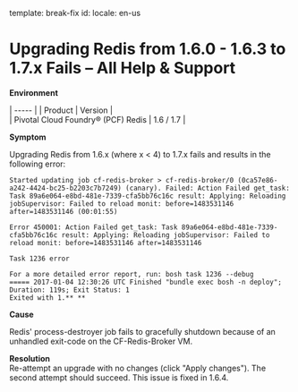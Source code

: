 template: break-fix
id:
locale: en-us
# Upgrading Redis from 1.6.0 - 1.6.3 to 1.7.x Fails – All Help & Support

**Environment**

| ----- |
|  Product |   Version |  
|  Pivotal Cloud Foundry® (PCF) Redis |   1.6 / 1.7 | 

**Symptom**

Upgrading Redis from 1.6.x (where x < 4) to 1.7.x fails and results in the following error: 
    
    
    Started updating job cf-redis-broker > cf-redis-broker/0 (0ca57e86-a242-4424-bc25-b2203c7b7249) (canary). Failed: Action Failed get_task: Task 89a6e064-e8bd-481e-7339-cfa5bb76c16c result: Applying: Reloading jobSupervisor: Failed to reload monit: before=1483531146 after=1483531146 (00:01:55)
    
    Error 450001: Action Failed get_task: Task 89a6e064-e8bd-481e-7339-cfa5bb76c16c result: Applying: Reloading jobSupervisor: Failed to reload monit: before=1483531146 after=1483531146
    
    Task 1236 error
    
    For a more detailed error report, run: bosh task 1236 --debug  
    ===== 2017-01-04 12:30:26 UTC Finished "bundle exec bosh -n deploy"; Duration: 119s; Exit Status: 1  
    Exited with 1.** **

**Cause**

Redis' process-destroyer job fails to gracefully shutdown because of an unhandled exit-code on the CF-Redis-Broker VM. 

**Resolution**  
Re-attempt an upgrade with no changes (click "Apply changes"). The second attempt should succeed. This issue is fixed in 1.6.4.
